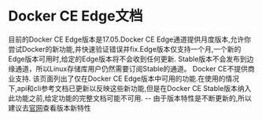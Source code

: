 # Docker CE Edge文档
目前的Docker CE Edge版本是17.05.Docker CE Edge通道提供月度版本,允许你尝试Docker的新功能,并快速验证错误并fix.Edge版本仅支持一个月,一个新的Edge版本可用时,给定的Edge版本将不会收到任何更新.
Stable版本不会发布到边缘通道，所以Linux存储库用户仍然需要订阅Stable的通道。
Docker CE不提供商业支持.
该页面列出了仅在Docker CE Edge版本中可用的功能.在使用的情况下,api和cli参考文档已更新以反映这些新功能,但是在Docker CE Stable版本纳入此功能之前,给定功能的完整文档可能不可用.
-- 由于版本特性是不断更新的,所以建议去[官网](https://docs.docker.com/edge/)查看版本新特性


